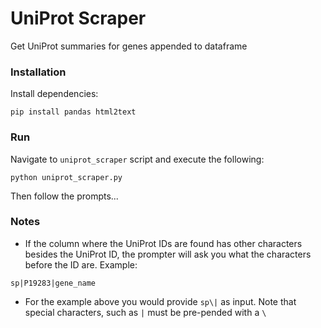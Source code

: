 # UniProt Scraper
Get UniProt summaries for genes appended to dataframe


### Installation
Install dependencies:
```
pip install pandas html2text
```

### Run
Navigate to `uniprot_scraper` script and execute the following:
```
python uniprot_scraper.py
```
Then follow the prompts...

### Notes
- If the column where the UniProt IDs are found has other characters besides the UniProt ID, the prompter will ask you what the characters before the ID are. 
Example:
```
sp|P19283|gene_name
```
- For the example above you would provide `sp\|` as input. Note that special characters, such as `|` must be pre-pended with a `\`
